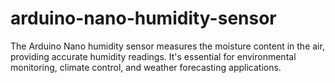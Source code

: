 # arduino-nano-humidity-sensor
The Arduino Nano humidity sensor measures the moisture content in the air, providing accurate humidity readings. It's essential for environmental monitoring, climate control, and weather forecasting applications.
